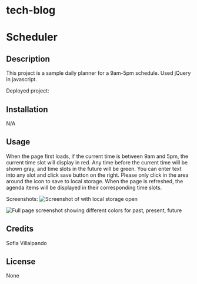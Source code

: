 # tech-blog

# Scheduler

## Description

This project is a sample daily planner for a 9am-5pm schedule. Used jQuery in javascript.

Deployed project: 


## Installation

N/A

## Usage

When the page first loads, if the current time is between 9am and 5pm, the current time slot will display in red. Any time before the current time will be shown gray, and time slots in the future will be green. You can enter text into any slot and click save button on the right. Please only click in the area around the icon to save to local storage. When the page is refreshed, the agenda items will be displayed in their corresponding time slots. 


Screenshots:
![Screenshot of with local storage open](./assets/images/image.png)


![Full page screenshot showing different colors for past, present, future](./assets/images/fullScreen.png)


## Credits

Sofia Villalpando

## License

None
